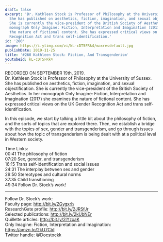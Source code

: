 ```yaml
---
draft: false
excerpt: 'Dr. Kathleen Stock is Professor of Philosophy at the University of Sussex.
  She has published on aesthetics, fiction, imagination, and sexual objectification.
  She is currently the vice-president of the British Society of Aesthetics. In her
  monograph Only Imagine: Fiction, Interpretation and Imagination (2017) she examines
  the nature of fictional content. She has expressed critical views on the UK Gender
  Recognition Act and trans self-identification.'
id: '260'
image: https://i.ytimg.com/vi/kL-cDT5FRk4/maxresdefault.jpg
publishDate: 2019-11-25
title: '#260 Kathleen Stock: Fiction, And Transgenderism'
youtubeid: kL-cDT5FRk4
---
```

<div class="timelinks">

RECORDED ON SEPTEMBER 19th, 2019.  
Dr. Kathleen Stock is Professor of Philosophy at the University of Sussex. She has published on aesthetics, fiction, imagination, and sexual objectification. She is currently the vice-president of the British Society of Aesthetics. In her monograph Only Imagine: Fiction, Interpretation and Imagination (2017) she examines the nature of fictional content. She has expressed critical views on the UK Gender Recognition Act and trans self-identification.

In this episode, we start by talking a little bit about the philosophy of fiction, and the sorts of topics that are explored there. Then, we establish a bridge with the topics of sex, gender and transgenderism, and go through issues about how the topic of transgenderism is being dealt with at a political level in Western society.

Time Links:  
<time>00:41</time> The philosophy of fiction  
<time>07:20</time> Sex, gender, and transgenderism  
<time>16:15</time> Trans self-identification and social issues  
<time>24:31</time> The interplay between sex and gender  
<time>29:50</time> Stereotypes and cultural norms  
<time>37:35</time> Child transitioning  
<time>49:34</time> Follow Dr. Stock’s work!

---

Follow Dr. Stock’s work:  
Faculty page: http://bit.ly/2Gygxrh  
ResearchGate profile: http://bit.ly/2JRSfJr  
Selected publications: http://bit.ly/2kUbNEr  
Quillette articles: http://bit.ly/2lYzxaK  
Only Imagine: Fiction, Interpretation and Imagination: https://amzn.to/2kU7CbI  
Twitter handle: @Docstockk
</div>

